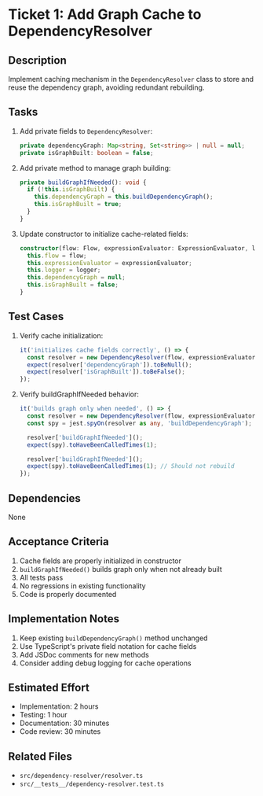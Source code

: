 # Ticket 1: Add Graph Cache to DependencyResolver

## Description

Implement caching mechanism in the `DependencyResolver` class to store and reuse the dependency graph, avoiding redundant rebuilding.

## Tasks

1. Add private fields to `DependencyResolver`:

   ```typescript
   private dependencyGraph: Map<string, Set<string>> | null = null;
   private isGraphBuilt: boolean = false;
   ```

2. Add private method to manage graph building:

   ```typescript
   private buildGraphIfNeeded(): void {
     if (!this.isGraphBuilt) {
       this.dependencyGraph = this.buildDependencyGraph();
       this.isGraphBuilt = true;
     }
   }
   ```

3. Update constructor to initialize cache-related fields:
   ```typescript
   constructor(flow: Flow, expressionEvaluator: ExpressionEvaluator, logger: Logger) {
     this.flow = flow;
     this.expressionEvaluator = expressionEvaluator;
     this.logger = logger;
     this.dependencyGraph = null;
     this.isGraphBuilt = false;
   }
   ```

## Test Cases

1. Verify cache initialization:

   ```typescript
   it('initializes cache fields correctly', () => {
     const resolver = new DependencyResolver(flow, expressionEvaluator, logger);
     expect(resolver['dependencyGraph']).toBeNull();
     expect(resolver['isGraphBuilt']).toBeFalse();
   });
   ```

2. Verify buildGraphIfNeeded behavior:

   ```typescript
   it('builds graph only when needed', () => {
     const resolver = new DependencyResolver(flow, expressionEvaluator, logger);
     const spy = jest.spyOn(resolver as any, 'buildDependencyGraph');

     resolver['buildGraphIfNeeded']();
     expect(spy).toHaveBeenCalledTimes(1);

     resolver['buildGraphIfNeeded']();
     expect(spy).toHaveBeenCalledTimes(1); // Should not rebuild
   });
   ```

## Dependencies

None

## Acceptance Criteria

1. Cache fields are properly initialized in constructor
2. `buildGraphIfNeeded()` builds graph only when not already built
3. All tests pass
4. No regressions in existing functionality
5. Code is properly documented

## Implementation Notes

1. Keep existing `buildDependencyGraph()` method unchanged
2. Use TypeScript's private field notation for cache fields
3. Add JSDoc comments for new methods
4. Consider adding debug logging for cache operations

## Estimated Effort

- Implementation: 2 hours
- Testing: 1 hour
- Documentation: 30 minutes
- Code review: 30 minutes

## Related Files

- `src/dependency-resolver/resolver.ts`
- `src/__tests__/dependency-resolver.test.ts`

